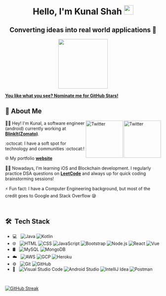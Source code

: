
<h1 align="center">Hello, I'm Kunal Shah <img src="https://raw.githubusercontent.com/aemmadi/aemmadi/master/wave.gif" width="30px"></h1> 
<h2 align="center">Converting ideas into real world applications 📱 </h2>
<!-- <img src="https://octodex.github.com/images/daftpunktocat-thomas.gif" height="160px" width="160px"> -->
<p align="center"> <img src="https://octodex.github.com/images/daftpunktocat-guy.gif" height="160px" width="160px"> </p>

   [**You like what you see? Nominate me for GitHub Stars!**](https://stars.github.com/nominate/)
   
   ## :wave: About Me 
<a href="https://twitter.com/kshah_kunal" target="_blank"><img src="https://cdn2.iconfinder.com/data/icons/social-media-2199/64/social_media_isometric_6-twitter-512.png" height="120px" width="120px" alt="Twitter" align="right"></a><a href="http://bit.ly/kunal-linkedin" target="_blank"><img src="https://cdn2.iconfinder.com/data/icons/social-media-2199/64/social_media_isometric_14-linkedin-512.png" height="120px" width="120px" alt="Twitter" align="right"></a>
👨‍🎓 Hey! I'm Kunal, a software engineer (android) currently working at [**BlinkIt(Zomato)**](https://play.google.com/store/apps/details?id=com.grofers.customerapp). 

:octocat: I have a soft spot for technology and communities :octocat:! 

🌐 My portfolio [**website**](http://bit.ly/kunal-portfolio)

🧑‍💻 Nowadays, I’m learning iOS and Blockchain development. I regularly practice DSA questions on [**LeetCode**](https://leetcode.com/imkunalshah/) and always up for quick coding brainstorming sessions! 

⚡ Fun fact: I have a Computer Engineering background, but most of the credit goes to Google and Stack Overflow 😪

<br> 

## 🛠 &nbsp;Tech Stack

- 💻 &nbsp;
  ![Java](https://img.shields.io/badge/-Java-FFFFFF?style=flat&logo=java&logoColor=8B0000)
  ![Kotlin](https://img.shields.io/badge/-Kotlin-FFFFFF?style=flat&logo=kotlin&logoColor=%20a435f6)
- 🌐 &nbsp;
  ![HTML](https://img.shields.io/badge/-HTML-FFFFFF?style=flat&logo=html5&logoColor=e44d27)
  ![CSS](https://img.shields.io/badge/-CSS-FFFFFF?style=flat&logo=css3&logoColor=2f82c5)
  ![JavaScript](https://img.shields.io/badge/-Javascript-FFFFFF?style=flat&logo=javascript&logoColor=f7df1e)
  ![Bootstrap](https://img.shields.io/badge/-Bootstrap-FFFFFF?style=flat&logo=bootstrap&logoColor=563D7C)
  ![Node.js](https://img.shields.io/badge/-Node.js-FFFFFF?style=flat&logo=node.js)
  ![React](https://img.shields.io/badge/-React-FFFFFF?style=flat&logo=react)
  ![Vue](https://img.shields.io/badge/-Vue-FFFFFF?style=flat&logo=vue.js)
- 🛢 &nbsp;
  ![MySQL](https://img.shields.io/badge/-MySQL-FFFFFF?style=flat&logo=mysql&logoColor=fd6c35)
  ![MongoDB](https://img.shields.io/badge/-MongoDB-FFFFFF?style=flat&logo=mongodb&logoColor=429e39)
- ☁️ &nbsp;
  ![AWS](https://img.shields.io/badge/-Amazon%20Web%20Services-FFFFFF?style=flat&logo=amazon&logoColor=fd6c35)
  ![GCP](https://img.shields.io/badge/-Google%20Cloud%20Platform-FFFFFF?style=flat&logo=google-cloud&logoColor=fbbd01)
  ![Heroku](https://img.shields.io/badge/-Heroku-FFFFFF?style=flat&logo=heroku&logoColor=430099)
- ⚙️ &nbsp;
  ![Git](https://img.shields.io/badge/-Git-FFFFFF?style=flat&logo=git)
  ![GitHub](https://img.shields.io/badge/-GitHub-FFFFFF?style=flat&logo=github&logoColor=000000)
- 🔧 &nbsp;
  ![Visual Studio Code](https://img.shields.io/badge/-Visual%20Studio%20Code-FFFFFF?style=flat&logo=visual-studio-code&logoColor=007ACC)
  ![Android Studio]( https://img.shields.io/badge/-Android%20Studio-FFFFFF?style=flat&logo=android-studio&logoColor=4286f4) 
  ![IntelliJ Idea]( https://img.shields.io/badge/-IntelliJ%20Idea-FFFFFF?style=flat&logo=intellij-idea&logoColor=107cf3)
  ![Postman]( https://img.shields.io/badge/-Postman-FFFFFF?style=flat&logo=postman&logoColor=fd6c35)
<br/>

<!--    [![Kunal's GitHub activity graph](https://activity-graph.herokuapp.com/graph?username=imkunalshah&theme=xcode)](https://git.io/imkunalshah)
   <br />
   <br /> -->
   [![GitHub Streak](http://github-readme-streak-stats.herokuapp.com?user=imkunalshah&theme=prussian&hide_border=true)](https://git.io/streak-stats)
   <br />
   <br />
